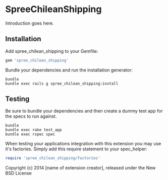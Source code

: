 SpreeChileanShipping
====================

Introduction goes here.

Installation
------------

Add spree_chilean_shipping to your Gemfile:

```ruby
gem 'spree_chilean_shipping'
```

Bundle your dependencies and run the installation generator:

```shell
bundle
bundle exec rails g spree_chilean_shipping:install
```

Testing
-------

Be sure to bundle your dependencies and then create a dummy test app for the specs to run against.

```shell
bundle
bundle exec rake test_app
bundle exec rspec spec
```

When testing your applications integration with this extension you may use it's factories.
Simply add this require statement to your spec_helper:

```ruby
require 'spree_chilean_shipping/factories'
```

Copyright (c) 2014 [name of extension creator], released under the New BSD License
